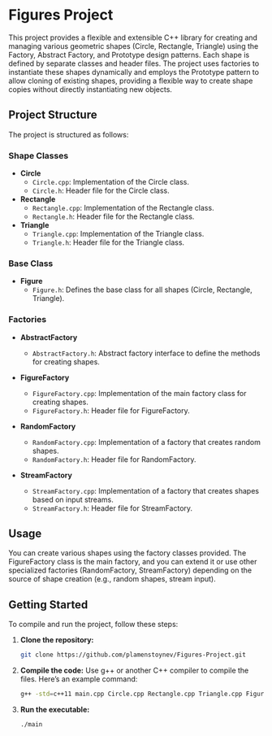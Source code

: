 # Figures Project

This project provides a flexible and extensible C++ library for creating and managing various geometric shapes (Circle, Rectangle, Triangle) using the Factory, Abstract Factory, and Prototype design patterns. Each shape is defined by separate classes and header files. The project uses factories to instantiate these shapes dynamically and employs the Prototype pattern to allow cloning of existing shapes, providing a flexible way to create shape copies without directly instantiating new objects.
## Project Structure

The project is structured as follows:

### Shape Classes

- **Circle**
    - `Circle.cpp`: Implementation of the Circle class.
    - `Circle.h`: Header file for the Circle class.
- **Rectangle**
    - `Rectangle.cpp`: Implementation of the Rectangle class.
    - `Rectangle.h`: Header file for the Rectangle class.
- **Triangle**
    - `Triangle.cpp`: Implementation of the Triangle class.
    - `Triangle.h`: Header file for the Triangle class.

### Base Class

- **Figure**
    - `Figure.h`: Defines the base class for all shapes (Circle, Rectangle, Triangle).

### Factories

- **AbstractFactory**
    - `AbstractFactory.h`: Abstract factory interface to define the methods for creating shapes.

- **FigureFactory**
    - `FigureFactory.cpp`: Implementation of the main factory class for creating shapes.
    - `FigureFactory.h`: Header file for FigureFactory.

- **RandomFactory**
    - `RandomFactory.cpp`: Implementation of a factory that creates random shapes.
    - `RandomFactory.h`: Header file for RandomFactory.

- **StreamFactory**
    - `StreamFactory.cpp`: Implementation of a factory that creates shapes based on input streams.
    - `StreamFactory.h`: Header file for StreamFactory.


## Usage

You can create various shapes using the factory classes provided. The FigureFactory class is the main factory, and you can extend it or use other specialized factories (RandomFactory, StreamFactory) depending on the source of shape creation (e.g., random shapes, stream input).

## Getting Started

To compile and run the project, follow these steps:

1. **Clone the repository:**

   ```bash
   git clone https://github.com/plamenstoynev/Figures-Project.git

2. **Compile the code:**
   Use g++ or another C++ compiler to compile the files. Here’s an example command:
    ```bash
    g++ -std=c++11 main.cpp Circle.cpp Rectangle.cpp Triangle.cpp FigureFactory.cpp RandomFactory.cpp StreamFactory.cpp -o main
   
3. **Run the executable:** 
    ```bash
    ./main
    ```